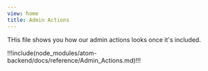 ```yaml
---
view: home
title: Admin Actions
---
```


THis file shows you how our admin actions looks once it's included.

!!!include(node_modules/atom-backend/docs/reference/Admin_Actions.md)!!!
